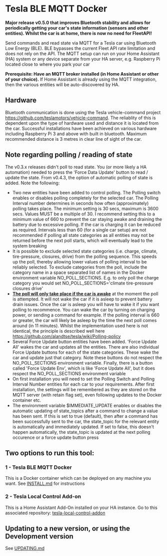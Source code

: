 # Tesla BLE MQTT Docker

 **Major release v0.5.0 that improves Bluetooth stability and allows for periodically getting your car's state information (sensors and other entities). Whilst the car is at home, there is now no need for FleetAPI!**

Send commands and read state via MQTT for a Tesla car using Bluetooth Low Energy (BLE). BLE bypasses the current Fleet API rate limitation and does not rely on the API.
The MQTT setup can run on your Home Assistant (HA) system or any device separate from your HA server, e.g. Raspberry Pi located close to where you park your car

**Prerequisite: Have an MQTT broker installed (in Home Assistant or other of your choice).**
If Home Assistant is already using the MQTT integration, then the various entities will be auto-discovered by HA.

## Hardware
Bluetooth communication is done using the Tesla vehicle-command project https://github.com/teslamotors/vehicle-command. The reliablity of this is dependent upon the type of hardware used and distance it is located from the car. Successful installations have been achieved on various hardware including Raspberry Pi 3 and above with built in bluetooth. Maximum recommended distance is 3 metres in clear line of sight of the car.

## Note regarding polling / reading of state
The v0.3.x releases didn't poll to read state. You (or more likely a HA automation) needed to press the 'Force Data Update' button to read / update the state. From v0.4.3, the option of automatic polling of state is added. Note the following:
 - Two new entities have been added to control polling. The Polling switch enables or disables polling completely for the selected car. The Polling Interval number determines in seconds how often (approximately) polling takes place. The minimum setting is 30 secs, maximum is 3600 secs. Values MUST be a multiple of 30. I recommend setting this to a minimum value of 660 to prevent the car staying awake and draining the battery due to excessive polling. If the car is charging it can be reduced as required. Intervals less than 60 (for a single car setup) are not recommended if polling all state categories as all entities may not be returned before the next poll starts, which will eventually lead to the system breaking
 - It is possible to exclude selected state categories (i.e. charge, climate, tire-pressure, closures, drive) from the polling sequence. This speeds up the poll, thereby allowing lower values of polling interval to be reliably selected. To exclude categories from the poll, include the category name in a space separated list of names in the Docker environment variable NO_POLL_SECTIONS. E.g. to only poll the charge category you would set NO_POLL_SECTIONS='climate tire-pressure closures drive'
 - <ins>**The poll will only take place if the car is awake**</ins> at the moment the poll is attempted. It will not wake the car if it is asleep to prevent battery drain issues. Once the car is asleep you will have to wake it if you want polling to recommence. You can wake the car by turning on charging power, or sending a command for example. If the polling interval is 660 or greater, the car  will likely be asleep by the time the next poll comes around (in 11 minutes). Whilst the implementation used here is not identical, the principle is described well here https://github.com/alandtse/tesla/wiki/Polling-policy
 - Several Force Update button entities have been added. 'Force Update All' wakes the car and updates all the entities. There are also individual Force Update buttons for each of the state categories. These wake the car and update just that category. Note these buttons do not respect the NO_POLL_SECTIONS environment variable. Finally, there is a button called 'Force Update Env', which is like 'Force Update All', but it does respect the NO_POLL_SECTIONS environment variable
 - On first installation you will need to set the Polling Switch and Polling Interval Number entities for each car to your requirements. After first installation, the settings will be remembered as they are stored on the MQTT server (with retain flag set), even following updates to the Docker container etc.
 - The environment variable $IMMEDIATE_UPDATE enables or disables the automatic updating of state_topics after a command to change a value has been sent. If this is set to true (default), then after a command has been successfully sent to the car, the state_topic for the relevant entity is automatically and immediately updated. If set to false, this doesn't happen automatically, the state_topic is updated at the next polling occurence or a force update button press

## Two options to run this tool:

### 1 - Tesla BLE MQTT Docker

This is a Docker container which can be deployed on any machine you want. See [INSTALL.md](https://github.com/tesla-local-control/tesla_ble_mqtt_docker/blob/main/INSTALL.md) for instructions

### 2 - Tesla Local Control Add-on

This is a Home Assistant Add-On installed on your HA instance. Go to this associated repository: [tesla-local-control-addon](https://github.com/tesla-local-control/tesla-local-control-addon)

## Updating to a new version, or using the Development version
See [UPDATING.md](UPDATING.md)

